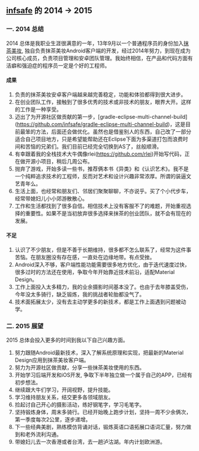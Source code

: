 [infsafe](https://github.com/infsafe) 的 2014 -> 2015
-------------
### 一. 2014 总结
2014 总体是我职业生涯很满意的一年，13年9月以一个普通程序员的身份加入[抹茶美妆](http://mocha.cn), 独自负责抹茶美妆Android客户端的开发，经过2014年努力，到现在成为公司核心成员，负责项目管理和安卓团队管理。我始终相信，在产品和代码方面有洁癖和强迫症的程序员一定是个好的工程师。

#### 成果
 1. 负责的抹茶美妆安卓客户端越来越完善稳定，功能和体验都得到很大进步。
 2. 在创业团队工作，接触到了很多优秀的技术或非技术的朋友，眼界大开。这样的工作是一种享受。
 3. 迈出了为开源社区做贡献的第一步，[gradle-eclipse-multi-channel-build] (https://github.com/infsafe/gradle-eclipse-multi-channel-build)，这是目前最笨的方法，后面还会做优化。虽然也是借鉴别人的东西，自己改了一部分适合自己项目地方，只是希望能帮助还在Eclipse下面为多渠道打包而浪费时间和苦恼的兄弟们。我们目前已经完全切换到AS了，丝般顺滑。
 4. 有幸跟着我的全栈技术大牛偶像rlei(https://github.com/rlei)开始写代码，正在做开源小项目，稍后几周公布。
 5. 抛弃了游戏，开始多读一些书，推荐俩本书《异类》和《认识艺术》。我不是一个纯粹追求技术的工程师，反而对艺术和设计兴趣非常浓厚。所谓的装逼文艺青年么。
 6. 生活上面，也经常和朋友们、邻居们聚聚聊聊，不亦说乎。买了个小代步车，经常带媳妇儿小小郊游散散心。
 7. 工作和生活都找到了很多自信。相信技术上没有客服不了的难题，开始重视选择的重要性。如果不是当初放弃很多选择来抹茶的创业团队，就不会有现在的发展。

#### 不足
 1. 认识了不少朋友，但是不善于长期维持，很多都不怎么联系了，经常为这件事苦恼。在朋友圈没有存在感，一直处在边缘地带。有点受挫。
 2. Android深入不够，客户端性能功能需要很多地方优化，由于迭代速度过快，很多过时的方法还在使用，争取今年开始靠近技术前沿，适配Material Design。
 3. 工作上面投入太多精力，我的业余摄影时间基本没了。也由于去年膝盖受伤，今年没太多骑行，缺乏锻炼，我的挑战者轮胎都没气了。
 4. 技术面拓展太少，没有去主动学更多的新技术，都是工作上面遇到问题被动学。

### 二. 2015 展望
2015 总体会投入更多的时间到我以下自己兴趣方面。

 1. 努力跟随Android最新技术，深入了解系统原理和实现，把最新的Material Design应用到抹茶美妆客户端。
 1. 努力为开源社区做贡献，分享一些抹茶美妆使用的东西。
 2. 开始学习后端开发和iOS开发, 争取下半年独立做一个属于自己的APP，已经有初步想法。
 3. 继续跟大牛们学习，开阔视野，提升技能。
 4. 学习维持朋友关系，结交更多各领域朋友。
 5. 捡起讨自己开心的摄影活动，练好钢笔字，学习毛笔字。
 6. 坚持锻炼身体，周末多骑行。已经开始晚上跑步计划，坚持一周不少余俩次，第一季度每次2公里，逐步递增。
 7. 下一些经典美剧，熟练模仿背诵对话，锻炼英语口语拓展口语词汇量，努力做到和老外流利沟通。
 8. 带媳妇儿去一次香港或者台湾，去一趟泸沽湖。年内计划欧洲游。
